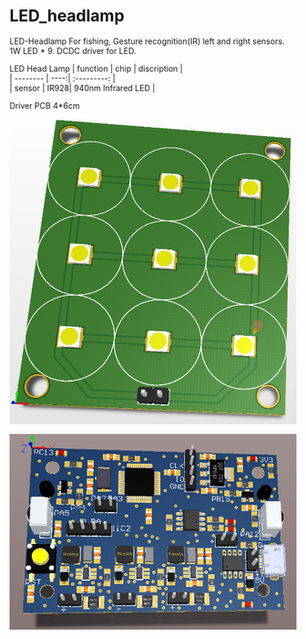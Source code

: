 # LED_headlamp
LED-Headlamp For fishing, Gesture recognition(IR) left and right sensors. 1W LED * 9.  DCDC driver for LED.                

LED Head Lamp
| function  | chip | discription                       |                  
| --------  | ----:| :---------:                    |             
| sensor    | IR928| 940nm Infrared LED              |               




Driver PCB 4*6cm


                

![image](https://github.com/xiaoqianzi15/LED_headlamp/blob/master/pic/LED.png)       

![image](https://github.com/xiaoqianzi15/LED_headlamp/blob/master/pic/Driver.png)
          
